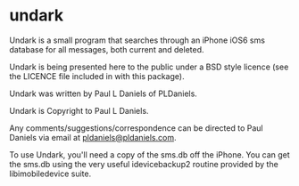 # undark
Undark is a small program that searches through an iPhone iOS6
sms database for all messages, both current and deleted.

Undark is being presented here to the public under a BSD style 
licence (see the LICENCE file included in with this package).

Undark was written by Paul L Daniels of PLDaniels.

Undark is Copyright to Paul L Daniels.

Any comments/suggestions/correspondence can be directed to Paul Daniels
via email at pldaniels@pldaniels.com.


To use Undark, you'll need a copy of the sms.db off the iPhone.
You can get the sms.db using the very useful idevicebackup2 routine
provided by the libimobiledevice suite.
